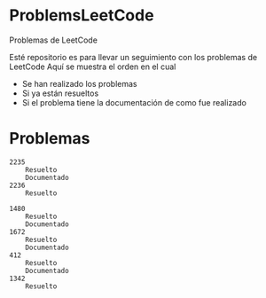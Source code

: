 # ProblemsLeetCode
Problemas de LeetCode

Esté repositorio es para llevar un seguimiento con los problemas de LeetCode
Aquí se muestra el orden en el cual
- Se han realizado los problemas
- Si ya están resueltos
- Si el problema tiene la documentación de como fue realizado
# Problemas
    2235
        Resuelto
        Documentado
    2236
        Resuelto
        
    1480
        Resuelto
        Documentado
    1672
        Resuelto
        Documentado
    412
        Resuelto
        Documentado
    1342
        Resuelto
        

